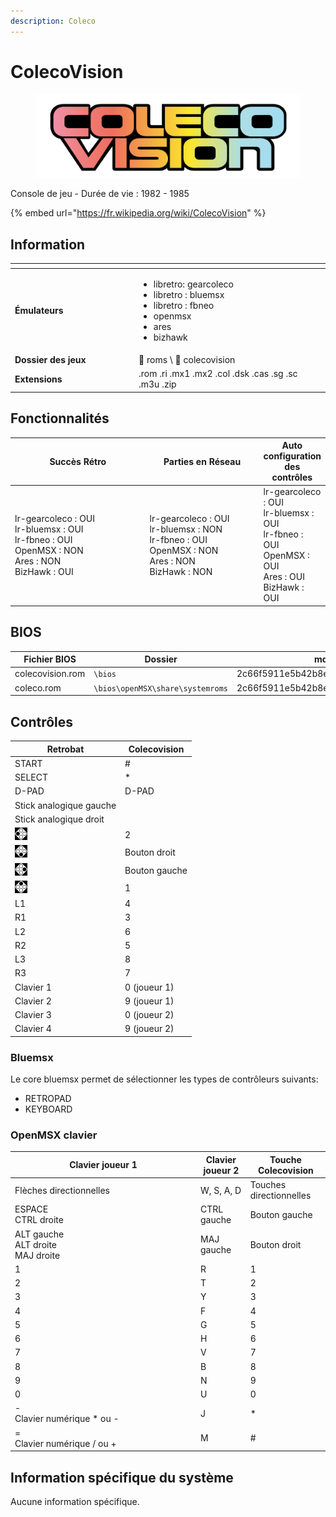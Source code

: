 ```yaml
---
description: Coleco
---
```


# ColecoVision

<div align="left">

<figure><img src="https://raw.githubusercontent.com/fabricecaruso/es-theme-carbon/52ff37c9e265587d006945a2ba695b5a962b3a3d/art/logos/colecovision.svg" alt=""><figcaption></figcaption></figure>

</div>

Console de jeu - Durée de vie : 1982 - 1985

{% embed url="https://fr.wikipedia.org/wiki/ColecoVision" %}

## Information

<table data-header-hidden><thead><tr><th width="184"></th><th></th><th data-hidden></th></tr></thead><tbody><tr><td><strong>Émulateurs</strong></td><td><ul><li>libretro: gearcoleco</li><li>libretro : bluemsx</li><li>libretro : fbneo</li><li>openmsx</li><li>ares</li><li>bizhawk</li></ul></td><td></td></tr><tr><td><strong>Dossier des jeux</strong></td><td><span data-gb-custom-inline data-tag="emoji" data-code="1f4c1">📁</span> roms \ <span data-gb-custom-inline data-tag="emoji" data-code="1f4c2">📂</span> colecovision</td><td></td></tr><tr><td><strong>Extensions</strong></td><td>.rom .ri .mx1 .mx2 .col .dsk .cas .sg .sc .m3u .zip</td><td></td></tr></tbody></table>

## Fonctionnalités

<table><thead><tr><th width="245">Succès Rétro</th><th width="200">Parties en Réseau</th><th>Auto configuration des contrôles</th></tr></thead><tbody><tr><td>lr-gearcoleco : OUI<br>lr-bluemsx : OUI<br>lr-fbneo : OUI<br>OpenMSX : NON<br>Ares : NON<br>BizHawk : OUI</td><td>lr-gearcoleco : OUI<br>lr-bluemsx : NON<br>lr-fbneo : OUI<br>OpenMSX : NON<br>Ares : NON<br>BizHawk : NON</td><td>lr-gearcoleco : OUI<br>lr-bluemsx : OUI<br>lr-fbneo : OUI<br>OpenMSX : OUI<br>Ares : OUI<br>BizHawk : OUI</td></tr></tbody></table>

## BIOS

<table><thead><tr><th width="183.55555555555557">Fichier BIOS</th><th width="229">Dossier</th><th>md5</th></tr></thead><tbody><tr><td>colecovision.rom</td><td><code>\bios</code></td><td>2c66f5911e5b42b8ebe113403548eee7</td></tr><tr><td>coleco.rom</td><td><code>\bios\openMSX\share\systemroms</code></td><td>2c66f5911e5b42b8ebe113403548eee7</td></tr></tbody></table>

## Contrôles

| Retrobat                                       | Colecovision  |
| ---------------------------------------------- | ------------- |
| START                                          | #             |
| SELECT                                         | \*            |
| D-PAD                                          | D-PAD         |
| Stick analogique gauche                        |               |
| Stick analogique droit                         |               |
| ![](<../../../.gitbook/assets/image (32).png>) | 2             |
| ![](<../../../.gitbook/assets/image (19).png>) | Bouton droit  |
| ![](<../../../.gitbook/assets/image (6).png>)  | Bouton gauche |
| ![](<../../../.gitbook/assets/image (34).png>) | 1             |
| L1                                             | 4             |
| R1                                             | 3             |
| L2                                             | 6             |
| R2                                             | 5             |
| L3                                             | 8             |
| R3                                             | 7             |
| Clavier 1                                      | 0 (joueur 1)  |
| Clavier 2                                      | 9 (joueur 1)  |
| Clavier 3                                      | 0 (joueur 2)  |
| Clavier 4                                      | 9 (joueur 2)  |

### Bluemsx

Le core bluemsx permet de sélectionner les types de contrôleurs suivants:

* RETROPAD
* KEYBOARD

### OpenMSX clavier

<table><thead><tr><th width="283">Clavier joueur 1</th><th>Clavier joueur 2</th><th>Touche Colecovision</th></tr></thead><tbody><tr><td>Flèches directionnelles</td><td>W, S, A, D</td><td>Touches directionnelles</td></tr><tr><td>ESPACE<br>CTRL droite</td><td>CTRL gauche</td><td>Bouton gauche</td></tr><tr><td>ALT gauche<br>ALT droite<br>MAJ droite</td><td>MAJ gauche</td><td>Bouton droit</td></tr><tr><td>1</td><td>R</td><td>1</td></tr><tr><td>2</td><td>T</td><td>2</td></tr><tr><td>3</td><td>Y</td><td>3</td></tr><tr><td>4</td><td>F</td><td>4</td></tr><tr><td>5</td><td>G</td><td>5</td></tr><tr><td>6</td><td>H</td><td>6</td></tr><tr><td>7</td><td>V</td><td>7</td></tr><tr><td>8</td><td>B</td><td>8</td></tr><tr><td>9</td><td>N</td><td>9</td></tr><tr><td>0</td><td>U</td><td>0</td></tr><tr><td>-<br>Clavier numérique * ou -</td><td>J</td><td>*</td></tr><tr><td>=<br>Clavier numérique / ou +</td><td>M</td><td>#</td></tr></tbody></table>

## Information spécifique du système

Aucune information spécifique.
